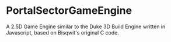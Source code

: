 # PortalSectorGameEngine
A 2.5D Game Engine similar to the Duke 3D Build Engine written in Javascript, based on Bisqwit's original C code.
